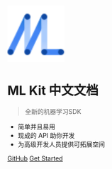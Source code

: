 

![logo](_media/cbndo-0i0mo.svg)

# ML Kit 中文文档

> 全新的机器学习SDK

* 简单并且易用
* 现成的 API 助你开发
* 为高级开发人员提供可拓展空间

[GitHub](https://github.com/Quorafind/MLkit-CN)
[Get Started](/README)

